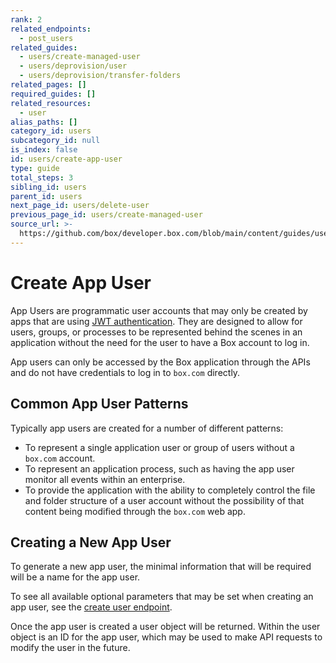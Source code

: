 ```yaml
---
rank: 2
related_endpoints:
  - post_users
related_guides:
  - users/create-managed-user
  - users/deprovision/user
  - users/deprovision/transfer-folders
related_pages: []
required_guides: []
related_resources:
  - user
alias_paths: []
category_id: users
subcategory_id: null
is_index: false
id: users/create-app-user
type: guide
total_steps: 3
sibling_id: users
parent_id: users
next_page_id: users/delete-user
previous_page_id: users/create-managed-user
source_url: >-
  https://github.com/box/developer.box.com/blob/main/content/guides/users/create-app-user.md
---
```

# Create App User

App Users are programmatic user accounts that may only be created by apps that
are using [JWT authentication](guide://applications/custom-apps/jwt-setup/).
They are designed to allow for users, groups, or processes to be represented
behind the scenes in an application without the need for the user to have a Box
account to log in.

App users can only be accessed by the Box application through the APIs and do
not have credentials to log in to `box.com` directly.

## Common App User Patterns

Typically app users are created for a number of different patterns:

* To represent a single application user or group of users without a
`box.com` account.
* To represent an application process, such as having the app user monitor all
events within an enterprise.
* To provide the application with the ability to completely control the file
and folder structure of a user account without the possibility of that content
being modified through the `box.com` web app.

## Creating a New App User

To generate a new app user, the minimal information that will be required will
be a name for the app user.

<Samples id='post_users_app' >

</Samples>

To see all available optional parameters that may be set when creating an app
user, see the [create user endpoint](endpoint://post-users).

Once the app user is created a user object will be returned. Within the user
object is an ID for the app user, which may be used to make API requests to
modify the user in the future.